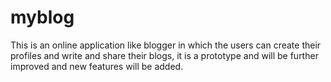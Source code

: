 # myblog

This is an online application like blogger in which the users can create their profiles and write and share their blogs, it is a prototype and will be further improved and new features will be added. 
